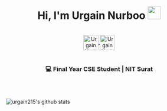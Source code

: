 <div align="center">
 <h1> Hi, I'm Urgain Nurboo <img src="https://media.giphy.com/media/hvRJCLFzcasrR4ia7z/giphy.gif" width="35px"></h1>
</div>

<br>

<div align="center">
  
  <a href="https://twitter.com/7h3bl4ckfly" target="_blank">
    <img align="center" alt="Urgain Nurboo | Twitter" width="41px" src="https://raw.githubusercontent.com/anuraghazra/anuraghazra/master/assets/twitter.svg" />
  </a>
  <a href="https://twitter.com/7h3bl4ckfly" target="_blank">
    <img align="center" alt="Urgain Nurboo | Discord" width="41px" src="https://github.com/urgain215/urgain215/assets/tryhackme-red.svg" />
  </a>

 </div>

<br>

<div align="center">
<h3>💻 Final Year CSE Student | NIT Surat </h3>
</div>

<br>


<br>

![urgain215's github stats](https://github-readme-stats.vercel.app/api?username=urgain215&count_private=true&show_icons=true&theme=default)

<br>

<!--
**urgain215/urgain215** is a ✨ _special_ ✨ repository because its `README.md` (this file) appears on your GitHub profile.

Here are some ideas to get you started:

- 🔭 I’m currently working on ...
- 🌱 I’m currently learning ...
- 👯 I’m looking to collaborate on ...
- 🤔 I’m looking for help with ...
- 💬 Ask me about ...
- 📫 How to reach me: ...
- 😄 Pronouns: ...
- ⚡ Fun fact: ...
-->

